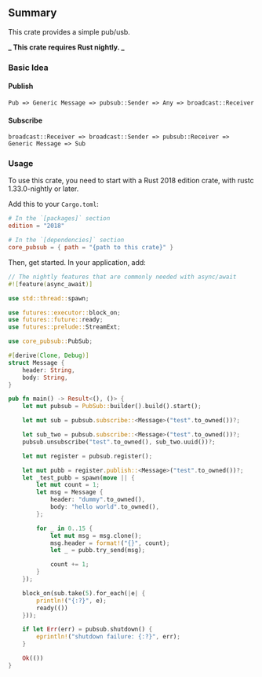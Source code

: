 ## Summary

This crate provides a simple pub/usb.

**_ This crate requires Rust nightly. _**

### Basic Idea

#### Publish

```text
Pub => Generic Message => pubsub::Sender => Any => broadcast::Receiver
```

#### Subscribe

```text
broadcast::Receiver => broadcast::Sender => pubsub::Receiver => Generic Message => Sub
```

### Usage

To use this crate, you need to start with a Rust 2018 edition crate, with rustc 1.33.0-nightly or later.

Add this to your `Cargo.toml`:

```toml
# In the `[packages]` section
edition = "2018"

# In the `[dependencies]` section
core_pubsub = { path = "{path to this crate}" }
```

Then, get started. In your application, add:

```rust
// The nightly features that are commonly needed with async/await
#![feature(async_await)]

use std::thread::spawn;

use futures::executor::block_on;
use futures::future::ready;
use futures::prelude::StreamExt;

use core_pubsub::PubSub;

#[derive(Clone, Debug)]
struct Message {
    header: String,
    body: String,
}

pub fn main() -> Result<(), ()> {
    let mut pubsub = PubSub::builder().build().start();

    let mut sub = pubsub.subscribe::<Message>("test".to_owned())?;

    let sub_two = pubsub.subscribe::<Message>("test".to_owned())?;
    pubsub.unsubscribe("test".to_owned(), sub_two.uuid())?;

    let mut register = pubsub.register();

    let mut pubb = register.publish::<Message>("test".to_owned())?;
    let _test_pubb = spawn(move || {
        let mut count = 1;
        let msg = Message {
            header: "dummy".to_owned(),
            body: "hello world".to_owned(),
        };

        for _ in 0..15 {
            let mut msg = msg.clone();
            msg.header = format!("{}", count);
            let _ = pubb.try_send(msg);

            count += 1;
        }
    });

    block_on(sub.take(5).for_each(|e| {
        println!("{:?}", e);
        ready(())
    }));

    if let Err(err) = pubsub.shutdown() {
        eprintln!("shutdown failure: {:?}", err);
    }

    Ok(())
}
```

